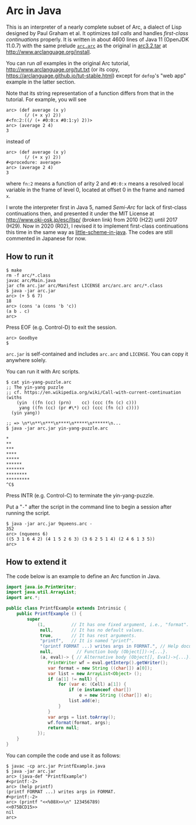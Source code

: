 # Arc in Java

This is an interpreter of a nearly complete subset of Arc, a dialect of Lisp
designed by Paul Graham et al.
It optimizes _tail calls_ and handles _first-class continuations_ properly.
It is written in about 4600 lines of Java 11 (OpenJDK 11.0.7)
with the same prelude [`arc.arc`](arc/arc.arc) as the original in
[arc3.2.tar](http://www.arclanguage.org/arc3.2.tar)
at <http://www.arclanguage.org/install>.

You can run _all_ examples in the original Arc tutorial,
<http://www.arclanguage.org/tut.txt>
(or its copy, <https://arclanguage.github.io/tut-stable.html>)
except for `defop`'s "web app" example in the latter section.

Note that its string representation of a function differs from that in the
tutorial.  For example, you will see

```
arc> (def average (x y)
       (/ (+ x y) 2))
#<fn:2:((/ (+ #0:0:x #0:1:y) 2))>       
arc> (average 2 4)
3
```

instead of

```
arc> (def average (x y)
       (/ (+ x y) 2))
#<procedure: average>
arc> (average 2 4)
3
```

where `fn:2` means a function of arity 2 and `#0:0:x` means a resolved
local variable in the frame of level 0, located at offset 0 in the frame and
named `x`.

I wrote the interpreter first in Java 5, named _Semi-Arc_
for lack of first-class continuations then, and presented it under
the MIT License at <http://www.oki-osk.jp/esc/llsp/> (broken link)
from 2010 (H22) until 2017 (H29).
Now in 2020 (R02), I revised it to implement first-class continuations
this time in the same way as
[little-scheme-in-java](https://github.com/nukata/little-scheme-in-java).
The codes are still commented in Japanese for now.


## How to run it

```
$ make
rm -f arc/*.class
javac arc/Main.java
jar cfm arc.jar arc/Manifest LICENSE arc/arc.arc arc/*.class
$ java -jar arc.jar
arc> (+ 5 6 7)
18
arc> (cons 'a (cons 'b 'c))
(a b . c)
arc>
```

Press EOF (e.g. Control-D) to exit the session.

```
arc> Goodbye
$
```

`arc.jar` is self-contained and includes `arc.arc` and `LICENSE`.
You can copy it anywhere solely.

You can run it with Arc scripts.

```
$ cat yin-yang-puzzle.arc
;; The yin-yang puzzle
;; cf. https://en.wikipedia.org/wiki/Call-with-current-continuation
(withs
    (yin  ((fn (cc) (prn)    cc) (ccc (fn (c) c)))
     yang ((fn (cc) (pr #\*) cc) (ccc (fn (c) c))))
  (yin yang))

;; => \n*\n**\n***\n****\n*****\n******\n...
$ java -jar arc.jar yin-yang-puzzle.arc

*
**
***
****
*****
******
*******
********
*********
^C$
```

Press INTR (e.g. Control-C) to terminate the yin-yang-puzzle.

Put a "`-`" after the script in the command line to begin a session 
after running the script.

```
$ java -jar arc.jar 9queens.arc -
352
arc> (nqueens 6)
((5 3 1 6 4 2) (4 1 5 2 6 3) (3 6 2 5 1 4) (2 4 6 1 3 5))
arc>
```


## How to extend it

The code below is an example to define an Arc function in Java.

```Java
import java.io.PrintWriter;
import java.util.ArrayList;
import arc.*;

public class PrintfExample extends Intrinsic {
    public PrintfExample () {
        super
            (1,          // It has one fixed argument, i.e., "format".
             null,       // It has no default values.
             true,       // It has rest arguments.
             "printf",   // It is named "printf".
             "(printf FORMAT ...) writes args in FORMAT.", // Help document
             null,         // Function body (Object[])->{...}.
             (a, eval)-> { // Alternative body (Object[], Eval)->{...}.
                PrintWriter wf = eval.getInterp().getWriter();
                var format = new String ((char[]) a[0]);
                var list = new ArrayList<Object> ();
                if (a[1] != null) {
                    for (var e: (Cell) a[1]) {
                        if (e instanceof char[])
                            e = new String ((char[]) e);
                        list.add(e);
                    }
                }
                var args = list.toArray();
                wf.format(format, args);
                return null;
            });
    }
}
```

You can compile the code and use it as follows:

```
$ javac -cp arc.jar PrintfExample.java
$ java -jar arc.jar
arc> (java-def "PrintfExample")
#<printf:-2>
arc> (help printf)
(printf FORMAT ...) writes args in FORMAT.
#<printf:-2>
arc> (printf "<<%08X>>\n" 123456789)
<<075BCD15>>
nil
arc>
```
